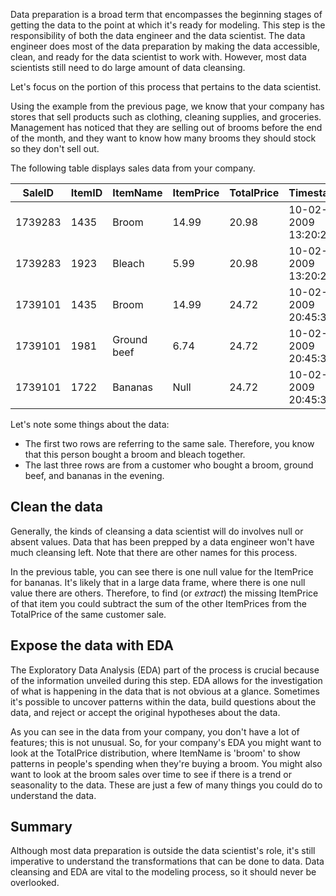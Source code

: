 Data preparation is a broad term that encompasses the beginning stages of getting the data to the point at which it's ready for modeling. This step is the responsibility of both the data engineer and the data scientist. The data engineer does most of the data preparation by making the data accessible, clean, and ready for the data scientist to work with. However, most data scientists still need to do large amount of data cleansing.

Let's focus on the portion of this process that pertains to the data scientist.

Using the example from the previous page, we know that your company has stores that sell products such as clothing, cleaning supplies, and groceries. Management has noticed that they are selling out of brooms before the end of the month, and they want to know how many brooms they should stock so they don't sell out.

The following table displays sales data from your company. 

| SaleID | ItemID | ItemName | ItemPrice | TotalPrice | Timestamp|
| ------ | ------ | -------- | --------- | ---------- | -------- |
| 1739283 | 1435 | Broom | 14.99 | 20.98 | 10-02-2009 13:20:22 |
| 1739283 | 1923 | Bleach | 5.99 | 20.98 | 10-02-2009 13:20:22 |
| 1739101 | 1435 | Broom | 14.99 | 24.72 | 10-02-2009 20:45:38 |
| 1739101 | 1981 | Ground beef | 6.74 | 24.72 | 10-02-2009 20:45:38 |
| 1739101 | 1722 | Bananas | Null | 24.72 | 10-02-2009 20:45:38 |

Let's note some things about the data:

- The first two rows are referring to the same sale. Therefore, you know that this person bought a broom and bleach together.
- The last three rows are from a customer who bought a broom, ground beef, and bananas in the evening.

## Clean the data

Generally, the kinds of cleansing a data scientist will do involves null or absent values. Data that has been prepped by a data engineer won't have much cleansing left. Note that there are other names for this process.

In the previous table, you can see there is one null value for the ItemPrice for bananas. It's likely that in a large data frame, where there is one null value there are others. Therefore, to find (or *extract*) the missing ItemPrice of that item you could subtract the sum of the other ItemPrices from the TotalPrice of the same customer sale. 

## Expose the data with EDA

The Exploratory Data Analysis (EDA) part of the process is crucial because of the information unveiled during this step. EDA allows for the investigation of what is happening in the data that is not obvious at a glance. Sometimes it's possible to uncover patterns within the data, build questions about the data, and reject or accept the original hypotheses about the data.

As you can see in the data from your company, you don't have a lot of features; this is not unusual. So, for your company's EDA you might want to look at the TotalPrice distribution, where ItemName is 'broom' to show patterns in people's spending when they're buying a broom. You might also want to look at the broom sales over time to see if there is a trend or seasonality to the data. These are just a few of many things you could do to understand the data.

## Summary

Although most data preparation is outside the data scientist's role, it's still imperative to understand the transformations that can be done to data. Data cleansing and EDA are vital to the modeling process, so it should never be overlooked.